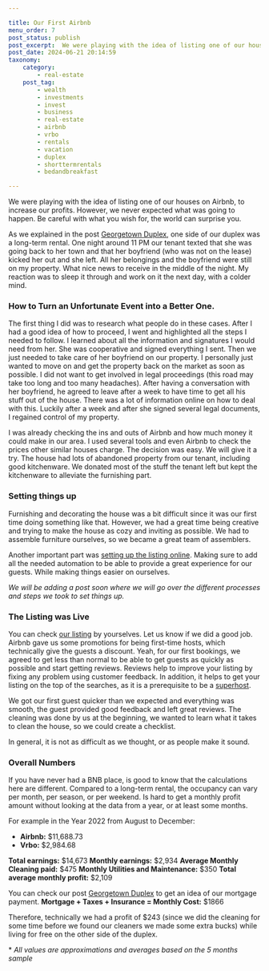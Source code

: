```yaml
---

title: Our First Airbnb
menu_order: 7
post_status: publish
post_excerpt:  We were playing with the idea of listing one of our houses on Airbnb, to increase our profits. However, we never expected what was going to happen. Be careful with what you wish for, the world can surprise you. 
post_date: 2024-06-21 20:14:59
taxonomy:
    category:
        - real-estate
    post_tag:
        - wealth
        - investments
        - invest
        - business
        - real-estate
        - airbnb
        - vrbo
        - rentals
        - vacation
        - duplex
        - shorttermrentals
        - bedandbreakfast

---
```


We were playing with the idea of listing one of our houses on Airbnb, to increase our profits. However, we never expected what was going to happen. Be careful with what you wish for, the world can surprise you.

As we explained in the post [Georgetown Duplex](https://familyventurescafe.com/real-estate/georgetown-duplex), one side of our duplex was a long-term rental. One night around 11 PM our tenant texted that she was going back to her town and that her boyfriend (who was not on the lease) kicked her out and she left. All her belongings and the boyfriend were still on my property. What nice news to receive in the middle of the night. My reaction was to sleep it through and work on it the next day, with a colder mind.

### How to Turn an Unfortunate Event into a Better One.

The first thing I did was to research what people do in these cases. After I had a good idea of how to proceed, I went and highlighted all the steps I needed to follow. I learned about all the information and signatures I would need from her. She was cooperative and signed everything I sent. Then we just needed to take care of her boyfriend on our property. I personally just wanted to move on and get the property back on the market as soon as possible. I did not want to get involved in legal proceedings (this road may take too long and too many headaches). After having a conversation with her boyfriend, he agreed to leave after a week to have time to get all his stuff out of the house. There was a lot of information online on how to deal with this. Luckily after a week and after she signed several legal documents, I regained control of my property.

I was already checking the ins and outs of Airbnb and how much money it could make in our area. I used several tools and even Airbnb to check the prices other similar houses charge. The decision was easy. We will give it a try. The house had lots of abandoned property from our tenant, including good kitchenware. We donated most of the stuff the tenant left but kept the kitchenware to alleviate the furnishing part.

### Setting things up

Furnishing and decorating the house was a bit difficult since it was our first time doing something like that. However, we had a great time being creative and trying to make the house as cozy and inviting as possible. We had to assemble furniture ourselves, so we became a great team of assemblers.

Another important part was [setting up the listing online](https://familyventurescafe.com/real-estate/setting-up-our-first-airbnb). Making sure to add all the needed automation to be able to provide a great experience for our guests. While making things easier on ourselves.

*We will be adding a post soon where we will go over the different processes and steps we took to set things up.*

### The Listing was Live

You can check [our listing](https://www.airbnb.com/h/friendsandpoppies) by yourselves. Let us know if we did a good job. Airbnb gave us some promotions for being first-time hosts, which technically give the guests a discount. Yeah, for our first bookings, we agreed to get less than normal to be able to get guests as quickly as possible and start getting reviews. Reviews help to improve your listing by fixing any problem using customer feedback. In addition, it helps to get your listing on the top of the searches, as it is a prerequisite to be a [superhost](https://www.airbnb.com/help/article/829).

We got our first guest quicker than we expected and everything was smooth, the guest provided good feedback and left great reviews. The cleaning was done by us at the beginning, we wanted to learn what it takes to clean the house, so we could create a checklist.

In general, it is not as difficult as we thought, or as people make it sound.  

### Overall Numbers

If you have never had a BNB place, is good to know that the calculations here are different. Compared to a long-term rental, the occupancy can vary per month, per season, or per weekend. Is hard to get a monthly profit amount without looking at the data from a year, or at least some months.

For example in the Year 2022 from August to December:

* **Airbnb:** $11,688.73
* **Vrbo:** $2,984.68

**Total earnings:** $14,673
**Monthly earnings:** $2,934
**Average Monthly Cleaning paid:** $475
**Monthly Utilities and Maintenance:** $350
**Total average monthly profit:** $2,109

You can check our post [Georgetown Duplex](https://familyventurescafe.com/real-estate/georgetown-duplex) to get an idea of our mortgage payment.
**Mortgage + Taxes + Insurance = Monthly Cost:** $1866

Therefore, technically we had a profit of $243 (since we did the cleaning for some time before we found our cleaners we made some extra bucks) while living for free on the other side of the duplex.
 
\* *All values are approximations and averages based on the 5 months sample*

